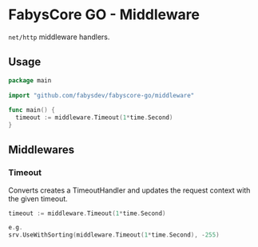 # FabysCore GO - Middleware

`net/http` middleware handlers.


## Usage

```go
package main
  
import "github.com/fabysdev/fabyscore-go/middleware"
  
func main() {
  timeout := middleware.Timeout(1*time.Second)
}
```

## Middlewares

### Timeout

Converts creates a TimeoutHandler and updates the request context with the given timeout.

```go
timeout := middleware.Timeout(1*time.Second)

e.g.
srv.UseWithSorting(middleware.Timeout(1*time.Second), -255)
```